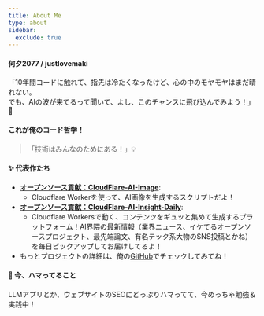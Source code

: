 ```yaml
---
title: About Me
type: about
sidebar:
  exclude: true
---
```

#### 何夕2077 / justlovemaki

「10年間コードに触れて、指先は冷たくなったけど、心の中のモヤモヤはまだ晴れない。<br>
でも、AIの波が来てるって聞いて、よし、このチャンスに飛び込んでみよう！」🚀

#### これが俺のコード哲学！
> 「技術はみんなのためにある！」💡

#### ✨ 代表作たち

*   **[オープンソース貢献：CloudFlare-AI-Image](https://github.com/justlovemaki/CloudFlare-AI-Image)**:
    *   Cloudflare Workerを使って、AI画像を生成するスクリプトだよ！
*   **[オープンソース貢献：CloudFlare-AI-Insight-Daily](https://github.com/justlovemaki/CloudFlare-AI-Insight-Daily)**:
    *   Cloudflare Workersで動く、コンテンツをギュッと集めて生成するプラットフォーム！AI界隈の最新情報（業界ニュース、イケてるオープンソースプロジェクト、最先端論文、有名テック系大物のSNS投稿とかね）を毎日ピックアップしてお届けしてるよ！
*   もっとプロジェクトの詳細は、俺の[GitHub](https://github.com/justlovemaki)でチェックしてみてね！

#### 🌱 今、ハマってること

LLMアプリとか、ウェブサイトのSEOにどっぷりハマってて、今めっちゃ勉強＆実践中！